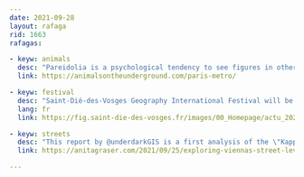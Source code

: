 ```yaml
---
date: 2021-09-28
layout: rafaga
rid: 1663
rafagas:

- keyw: animals
  desc: "Pareidolia is a psychological tendency to see figures in other random patterns, for example, animals in world cities' metro networks"
  link: https://animalsontheunderground.com/paris-metro/

- keyw: festival
  desc: "Saint-Dié-des-Vosges Geography International Festival will be held between 1st and 3rd of October; it's free and full of all kinds of activities (PDF)"
  lang: fr
  link: https://fig.saint-die-des-vosges.fr/images/00_Homepage/actu_2021/FIG_2021_Programme_WEB.pdf

- keyw: streets
  desc: "This report by @underdarkGIS is a first analysis of the \"Kappazunder\" database, with LIDAR and pictures of Viena taken at street level"
  link: https://anitagraser.com/2021/09/25/exploring-viennas-street-level-lidar-kappazunder-data-sample

---
```

